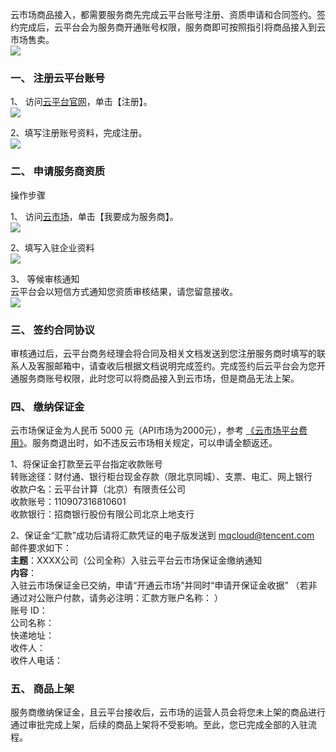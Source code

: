 云市场商品接入，都需要服务商先完成云平台账号注册、资质申请和合同签约。签约完成后，云平台会为服务商开通账号权限，服务商即可按照指引将商品接入到云市场售卖。  
![](http://imgcache.tce.fsphere.cn/image/mc.qcloudimg.com/static/img/2215f6e324567aa6731b3f9ea4b5d7aa/image.png)  
                                        
### 一、 注册云平台账号  ###

1、 访问[云平台官网](http://tce.fsphere.cn)，单击【注册】。  
![](http://imgcache.tce.fsphere.cn/image/mc.qcloudimg.com/static/img/825105eb7a8f53d693b36f923f493aa7/image.png)  


2、填写注册账号资料，完成注册。  
![](http://imgcache.tce.fsphere.cn/image/mc.qcloudimg.com/static/img/cecbf23781c725c9889e074de635fbf6/image.png)  

### 二、 申请服务商资质  ###
操作步骤  

1、 访问[云市场](https://market.tce.fsphere.c)，单击【我要成为服务商】。      
![](http://imgcache.tce.fsphere.cn/image/mc.qcloudimg.com/static/img/3f628f848ec5a026b105ee15959bd0c2/image.png)  

2、填写入驻企业资料  
![](http://imgcache.tce.fsphere.cn/image/mc.qcloudimg.com/static/img/51cc1b6f0c165dc3fba57248b9560d60/image.png)    

3、 等候审核通知  
云平台会以短信方式通知您资质审核结果，请您留意接收。  
![](http://imgcache.tce.fsphere.cn/image/mc.qcloudimg.com/static/img/aa2a48469a8f9f55ddeb1f972eedfa17/image.png)  


### 三、 签约合同协议  ###
审核通过后，云平台商务经理会将合同及相关文档发送到您注册服务商时填写的联系人及客服邮箱中，请查收后根据文档说明完成签约。完成签约后云平台会为您开通服务商账号权限，此时您可以将商品接入到云市场，但是商品无法上架。  

### 四、 缴纳保证金  ###
 
云市场保证金为人民币 5000 元（API市场为2000元），参考 [《云市场平台费用》](http://tce.fsphere.cn/document/product/306/10017#.E4.BA.91.E5.B8.82.E5.9C.BA.E5.B9.B3.E5.8F.B0.E8.B4.B9.E7.94.A8.E8.AF.B4.E6.98.8E)。服务商退出时，如不违反云市场相关规定，可以申请全额返还。   


1、将保证金打款至云平台指定收款账号  
转账途径：财付通、银行柜台现金存款（限北京同城）、支票、电汇、网上银行  
收款户名：云平台计算（北京）有限责任公司  
收款账号：110907316810601  
收款银行：招商银行股份有限公司北京上地支行  


2、保证金“汇款”成功后请将汇款凭证的电子版发送到 mqcloud@tencent.com  
邮件要求如下：  
**主题**：XXXX公司（公司全称）入驻云平台云市场保证金缴纳通知  
**内容**：  
入驻云市场保证金已交纳，申请“开通云市场”并同时“申请开保证金收据” 
（若非通过对公账户付款，请务必注明：汇款方账户名称：       ）    
账号 ID：  
公司名称：  
快递地址：  
收件人：  
收件人电话：  

### 五、 商品上架 ###
服务商缴纳保证金，且云平台接收后，云市场的运营人员会将您未上架的商品进行通过审批完成上架，后续的商品上架将不受影响。至此，您已完成全部的入驻流程。
